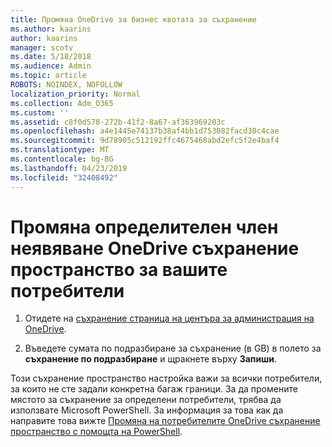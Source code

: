 ```yaml
---
title: Промяна OneDrive за бизнес квотата за съхранение
ms.author: kaarins
author: kaarins
manager: scotv
ms.date: 5/18/2018
ms.audience: Admin
ms.topic: article
ROBOTS: NOINDEX, NOFOLLOW
localization_priority: Normal
ms.collection: Adm_O365
ms.custom: ''
ms.assetid: c8f0d578-272b-41f2-8a67-af363969203c
ms.openlocfilehash: a4e1445e74137b38af4bb1d753082facd30c4cae
ms.sourcegitcommit: 9d78905c512192ffc4675468abd2efc5f2e4baf4
ms.translationtype: MT
ms.contentlocale: bg-BG
ms.lasthandoff: 04/23/2019
ms.locfileid: "32408492"
---
```

# <a name="change-the-default-onedrive-storage-space-for-your-users"></a>Промяна определителен член неявяване OneDrive съхранение пространство за вашите потребители

1. Отидете на [съхранение страница на центъра за администрация на OneDrive](https://admin.onedrive.com/?v=StorageSettings).
    
2. Въведете сумата по подразбиране за съхранение (в GB) в полето за **съхранение по подразбиране** и щракнете върху **Запиши**.
    
Този съхранение пространство настройка важи за всички потребители, за които не сте задали конкретна багаж граници. За да промените мястото за съхранение за определени потребители, трябва да използвате Microsoft PowerShell. За информация за това как да направите това вижте [Промяна на потребителите OneDrive съхранение пространство с помощта на PowerShell](https://go.microsoft.com/fwlink/?linkid=866402).
  

